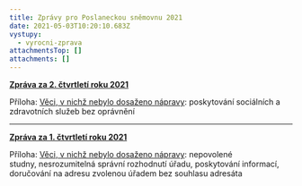 ```yaml
---
title: Zprávy pro Poslaneckou sněmovnu 2021
date: 2021-05-03T10:20:10.683Z
vystupy:
  - vyrocni-zprava
attachmentsTop: []
attachments: []
---
```

<p><strong><a href="/media/2021-ii-q.pdf">Zpráva za 2. čtvrtletí roku 2021</a></strong></p>

<p>Příloha: <a href="/media/2021-ii-q-sankce.pdf">Věci, v nichž nebylo dosaženo nápravy</a>:&nbsp;poskytování&nbsp;sociálních a zdravotních služeb&nbsp;bez oprávnění</p>

<hr />
<p><strong><a href="/media/2021-i-q.pdf">Zpráva za 1. čtvrtletí&nbsp;roku 2021</a></strong></p>

<p>Příloha:&nbsp;<a href="/media/2021-i-q-sankce.pdf">Věci, v nichž nebylo dosaženo nápravy</a>: nepovolené studny,&nbsp;nesrozumitelná správní rozhodnutí úřadu, poskytování informací, doručování na adresu zvolenou úřadem bez souhlasu adresáta</p>
